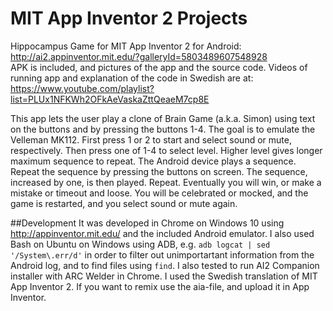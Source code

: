 # MIT App Inventor 2 Projects
Hippocampus Game for MIT App Inventor 2 for Android:  
http://ai2.appinventor.mit.edu/?galleryId=5803489607548928  
APK is included, and pictures of the app and the source code.
Videos of running app and explanation of the code in Swedish are at:  
https://www.youtube.com/playlist?list=PLUx1NFKWh2OFkAeVaskaZttQeaeM7cp8E

This app lets the user play a clone of Brain Game (a.k.a. Simon) using text 
on the buttons and by pressing the buttons 1-4. The goal is to emulate the 
Velleman MK112. First press 1 or 2 to start and select sound or mute, 
respectively. Then press one of 1-4 to select level. Higher level gives 
longer maximum sequence to repeat. The Android device plays a sequence. 
Repeat the sequence by pressing the buttons on screen. The sequence, 
increased by one, is then played. Repeat. Eventually you will win, or 
make a mistake or timeout and loose. You will be celebrated or mocked, 
and the game is restarted, and you select sound or mute again.

##Development
It was developed in Chrome on Windows 10 using http://appinventor.mit.edu/
and the included Android emulator. I also used Bash on Ubuntu on Windows
using ADB, e.g. `adb logcat | sed '/System\.err/d'` in order to filter out
unimportartant information from the Android log, and to find files using
`find`. I also tested to run AI2 Companion installer with ARC Welder in 
Chrome. I used the Swedish translation of MIT App Inventor 2. If you
want to remix use the aia-file, and upload it in App Inventor.
